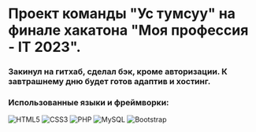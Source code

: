 # Проект команды "Ус тумсуу" на финале хакатона "Моя профессия - IT 2023".
### Закинул на гитхаб, сделал бэк, кроме авторизации. К завтрашнему дню будет готов адаптив и хостинг.
### Использованные языки и фреймворки:
![HTML5](https://img.shields.io/badge/html5-%23E34F26.svg?style=for-the-badge&logo=html5&logoColor=white) ![CSS3](https://img.shields.io/badge/css3-%231572B6.svg?style=for-the-badge&logo=css3&logoColor=white) ![PHP](https://img.shields.io/badge/php-%23777BB4.svg?style=for-the-badge&logo=php&logoColor=white) ![MySQL](https://img.shields.io/badge/mysql-%2300f.svg?style=for-the-badge&logo=mysql&logoColor=white) ![Bootstrap](https://img.shields.io/badge/bootstrap-%23563D7C.svg?style=for-the-badge&logo=bootstrap&logoColor=white)

